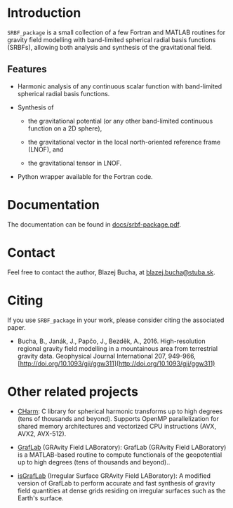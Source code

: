 # Introduction

`SRBF_package` is a small collection of a few Fortran and MATLAB routines for
gravity field modelling with band-limited spherical radial basis functions
(SRBFs), allowing both analysis and synthesis of the gravitational field.


## Features

* Harmonic analysis of any continuous scalar function with band-limited
  spherical radial basis functions.

* Synthesis of

  * the gravitational potential (or any other band-limited continuous function
    on a 2D sphere),

  * the gravitational vector in the local north-oriented reference frame
    (LNOF), and

  * the gravitational tensor in LNOF.

* Python wrapper available for the Fortran code.


# Documentation

The documentation can be found in
[docs/srbf-package.pdf](docs/srbf-package.pdf).



# Contact

Feel free to contact the author, Blazej Bucha, at blazej.bucha@stuba.sk.


# Citing

If you use `SRBF_package` in your work, please consider citing the associated
paper.

* Bucha, B., Janák, J., Papčo, J., Bezděk, A., 2016. High-resolution regional
  gravity field modelling in a mountainous area from terrestrial gravity
  data. Geophysical Journal International 207, 949-966,
  [http://doi.org/10.1093/gji/ggw311](http://doi.org/10.1093/gji/ggw311)


# Other related projects

* [CHarm](https://github.com/blazej-bucha/charm): C library for spherical
  harmonic transforms up to high degrees (tens of thousands and beyond).
  Supports OpenMP parallelization for shared memory architectures and
  vectorized CPU instructions (AVX, AVX2, AVX-512).

* [GrafLab](https://github.com/blazej-bucha/graflab) (GRAvity Field
  LABoratory): GrafLab (GRAvity Field LABoratory) is a MATLAB-based routine to
  compute functionals of the geopotential up to high degrees (tens of thousands
  and beyond)..

* [isGrafLab](https://github.com/blazej-bucha/isgraflab) (Irregular Surface
  GRAvity Field LABoratory): A modified version of GrafLab to perform accurate
  and fast synthesis of gravity field quantities at dense grids residing on
  irregular surfaces such as the Earth's surface.

